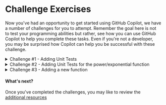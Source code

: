 # Challenge Exercises

Now you've had an opportunity to get started using GitHub Copilot, we have a number of challenges for you to attempt. Remember the goal here is not to test your programming abilities but rather, see how you can use GitHub Copilot to help you complete these tasks. Even if you're not a developer, you may be surprised how Copilot can help you be successful with these challenge.


<details>
<summary>Challenge #1 - Adding Unit Tests</summary>

### Adding Unit Tests

1. Press ```CTRL + ` ``` to open the terminal window in VS Code if it is not already open.

2. Enter ```npm test``` in the terminal window and press **ENTER** to execute the existing unit tests for the Calculator application.

3. Scroll up in the terminal window to see what tests have been executed. You should see tests for Arithmetic validation, Addition, Multiplication and Division. There are no tests for the subtraction function!

4. Open the ```/test/arithmetic.test.js``` file.

5. Scroll down to the line with the comment [TODO: Challenge #1](../test/arithmetic.test.js#L96) (Around line 96)



6. On the line following the comment, add a new comment to provide context to GitHub Copilot on what you want assistance to do. Try adding this comment ```// add tests for subtraction``` and press ```ENTER``` to generate a suggestion.

7. Accept the suggested line if it looks right by pressing ```TAB``` then ```ENTER```.

8. Continue accepting suggestions line by line to see how many unit tests you can have Copiloit assist you in writing.

9. Onc eyou're happy with a few unit tests, save the file and return to the terminal window. Enter ```npm test``` and press **ENTER** to execute the unit tests again.

**NOTE:** The advanced features currently available in GitHub CopilotX Chat, provide far more sophisticated assistance in writing unit tests, including the ability to write complete test suites for you. At the time of creating this exercise, Copilot Chat was only available as a pre-release experiment.

</details>

<details>
<summary>Challenge #2 - Adding Unit Tests for the power/exponential function</summary>

### Adding Unit Tests for the power/exponential function

1. See if you can now add additional unit tests for the power/exponential function you created in the core exercise.

</details>

<details>
<summary>Challenge #3 - Adding a new function</summary>

### Adding a new function

1. See if you can now add an entirely new function to the calculator using GitHub Copilot to assist you. The previous exercises will help you locate where you want to add code. 

2. Once your function is working, consider adding the necessary unit tests to confirm it's functionality.

</details>


#### What's next?

Once you've completed the challenges, you may like to review the [additional resources](<./4. additional resources.md>)
